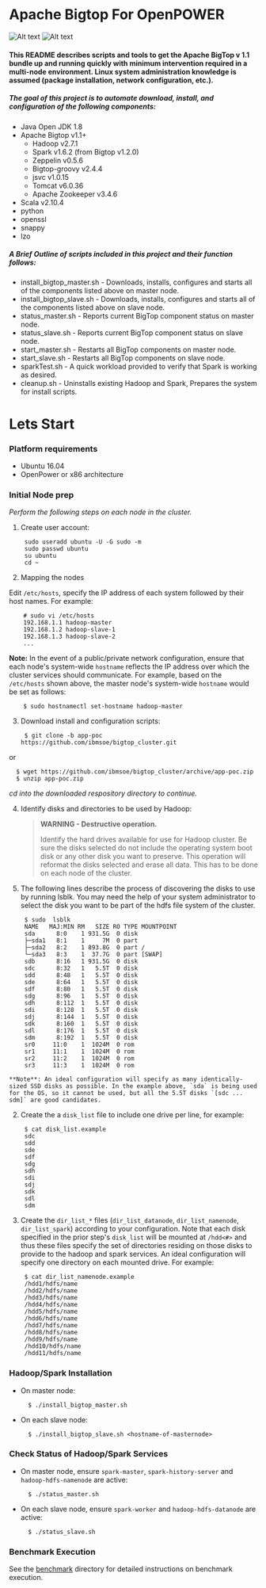 # Apache Bigtop For OpenPOWER

![Alt text](http://www.scientificcomputing.com/sites/scientificcomputing.com/files/openpower_foundation_ml.jpg)
![Alt text](https://cwiki.apache.org/confluence/download/thumbnails/27850921/pb-bigtop.png?version=1&modificationDate=1413827725000&api=v2)
#### This README describes scripts and tools to get the Apache BigTop v 1.1 bundle up and running quickly with minimum intervention required in a multi-node environment.  Linux system administration knowledge is assumed (package installation, network configuration, etc.).
##### The goal of this project is to automate download, install, and configuration of the following components:
- Java Open JDK 1.8 
- Apache Bigtop  v1.1+ 
  * Hadoop  v2.7.1
  * Spark  v1.6.2 (from Bigtop v1.2.0)
  * Zeppelin  v0.5.6
  * Bigtop-groovy  v2.4.4
  * jsvc  v1.0.15
  * Tomcat  v6.0.36
  * Apache Zookeeper  v3.4.6
- Scala  v2.10.4
- python
- openssl
- snappy
- lzo

##### A Brief Outline of scripts included in this project and their function follows:
- install_bigtop_master.sh - Downloads, installs, configures and starts all of the components listed above on master node.
- install_bigtop_slave.sh - Downloads, installs, configures and starts all of the components listed above on slave node.
- status_master.sh - Reports current BigTop component status on master node.
- status_slave.sh - Reports current BigTop component status on slave node.
- start_master.sh - Restarts all BigTop components on master node.
- start_slave.sh - Restarts all BigTop components on slave node.
- sparkTest.sh - A quick workload provided to verify that Spark is working as desired.
- cleanup.sh - Uninstalls existing Hadoop and Spark, Prepares the system for install scripts.

# Lets Start 
### Platform requirements 
- Ubuntu 16.04
- OpenPower or x86 architecture 

### Initial Node prep

*Perform the following steps on each node in the cluster.*

1. Create user account:

        sudo useradd ubuntu -U -G sudo -m
        sudo passwd ubuntu
        su ubuntu
        cd ~

2. Mapping the nodes

  Edit `/etc/hosts`, specify the IP address of each system followed by their host names. For example:

        # sudo vi /etc/hosts
        192.168.1.1 hadoop-master 
        192.168.1.2 hadoop-slave-1 
        192.168.1.3 hadoop-slave-2
        ...

  **Note:** In the event of a public/private network configuration, ensure that each node's system-wide `hostname` reflects the IP address over which the cluster services should communicate. For example, based on the `/etc/hosts` shown above, the master node's system-wide `hostname` would be set as follows:
    
        $ sudo hostnamectl set-hostname hadoop-master

3. Download install and configuration scripts:

        $ git clone -b app-poc https://github.com/ibmsoe/bigtop_cluster.git

  or

      $ wget https://github.com/ibmsoe/bigtop_cluster/archive/app-poc.zip
      $ unzip app-poc.zip

  *cd into the downloaded respository directory to continue.*

4. Identify disks and directories to be used by Hadoop:

      >**WARNING - Destructive operation.**
      >
      >Identify the hard drives available for use for Hadoop cluster. Be sure the disks selected 
      >do not include the operating system boot disk or any other disk you want to preserve.
      >This operation will reformat the disks selected and erase all data. 
      >This has to be done on each node of the cluster.

  1. The following lines describe the process of discovering the disks to use by running lsblk.
  You may need the help of your system administrator to select the disk you want to be part of the hdfs
  file system of the cluster.

          $ sudo  lsblk
          NAME   MAJ:MIN RM   SIZE RO TYPE MOUNTPOINT
          sda      8:0    1 931.5G  0 disk 
          ├─sda1   8:1    1     7M  0 part 
          ├─sda2   8:2    1 893.8G  0 part /
          └─sda3   8:3    1  37.7G  0 part [SWAP]
          sdb      8:16   1 931.5G  0 disk 
          sdc      8:32   1   5.5T  0 disk 
          sdd      8:48   1   5.5T  0 disk 
          sde      8:64   1   5.5T  0 disk 
          sdf      8:80   1   5.5T  0 disk 
          sdg      8:96   1   5.5T  0 disk 
          sdh      8:112  1   5.5T  0 disk 
          sdi      8:128  1   5.5T  0 disk 
          sdj      8:144  1   5.5T  0 disk 
          sdk      8:160  1   5.5T  0 disk 
          sdl      8:176  1   5.5T  0 disk 
          sdm      8:192  1   5.5T  0 disk 
          sr0     11:0    1  1024M  0 rom  
          sr1     11:1    1  1024M  0 rom  
          sr2     11:2    1  1024M  0 rom  
          sr3     11:3    1  1024M  0 rom  

    **Note**: An ideal configuration will specify as many identically-sized SSD disks as possible. In the example above, `sda` is being used for the OS, so it cannot be used, but all the 5.5T disks `[sdc ... sdm]` are good candidates.

  2. Create the a `disk_list` file to include one drive per line, for example:

          $ cat disk_list.example
          sdc
          sdd
          sde
          sdf
          sdg
          sdh
          sdi
          sdj
          sdk
          sdl
          sdm

  3. Create the `dir_list_*` files (`dir_list_datanode`, `dir_list_namenode`, `dir_list_spark`) according to your configuration.  Note that each disk specified in the prior step's `disk_list` will be mounted at `/hdd<#>` and thus these files specify the set of directories residing on those disks to provide to the hadoop and spark services.  An ideal configuration will specify one directory on each mounted drive. For example:

          $ cat dir_list_namenode.example
          /hdd1/hdfs/name
          /hdd2/hdfs/name
          /hdd3/hdfs/name
          /hdd4/hdfs/name
          /hdd5/hdfs/name
          /hdd6/hdfs/name
          /hdd7/hdfs/name
          /hdd8/hdfs/name
          /hdd9/hdfs/name
          /hdd10/hdfs/name
          /hdd11/hdfs/name
  
### Hadoop/Spark Installation

- On master node:

        $ ./install_bigtop_master.sh

- On each slave node:

        $ ./install_bigtop_slave.sh <hostname-of-masternode>

### Check Status of Hadoop/Spark Services

- On master node, ensure `spark-master`, `spark-history-server` and `hadoop-hdfs-namenode` are active:

        $ ./status_master.sh

- On each slave node, ensure `spark-worker` and `hadoop-hdfs-datanode` are active:

        $ ./status_slave.sh

### Benchmark Execution

See the [benchmark](benchmark) directory for detailed instructions on benchmark execution.
